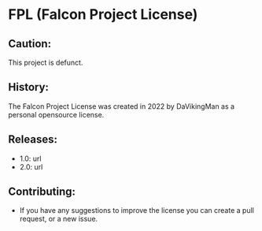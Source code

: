 # FPL (Falcon Project License)

## Caution:

This project is defunct.

## History:

The Falcon Project License was created in 2022 by DaVikingMan as a personal opensource license.

## Releases:

- 1.0: url
- 2.0: url

## Contributing:
- If you have any suggestions to improve the license you can create a pull request, or a new issue.

